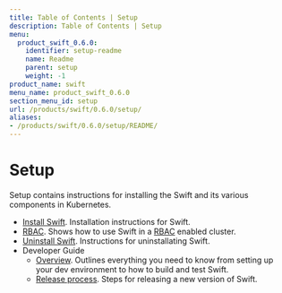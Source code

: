 ```yaml
---
title: Table of Contents | Setup
description: Table of Contents | Setup
menu:
  product_swift_0.6.0:
    identifier: setup-readme
    name: Readme
    parent: setup
    weight: -1
product_name: swift
menu_name: product_swift_0.6.0
section_menu_id: setup
url: /products/swift/0.6.0/setup/
aliases:
- /products/swift/0.6.0/setup/README/
---
```


# Setup

Setup contains instructions for installing the Swift and its various components in Kubernetes.

- [Install Swift](/products/swift/0.6.0/setup/install). Installation instructions for Swift.
- [RBAC](/products/swift/0.6.0/setup/rbac). Shows how to use Swift in a [RBAC](https://kubernetes.io/docs/admin/authorization/rbac/) enabled cluster.
- [Uninstall Swift](/products/swift/0.6.0/setup/uninstall). Instructions for uninstallating Swift.
- Developer Guide
  - [Overview](/products/swift/0.6.0/setup/developer-guide/overview). Outlines everything you need to know from setting up your dev environment to how to build and test Swift.
  - [Release process](/products/swift/0.6.0/setup/developer-guide/release). Steps for releasing a new version of Swift.

